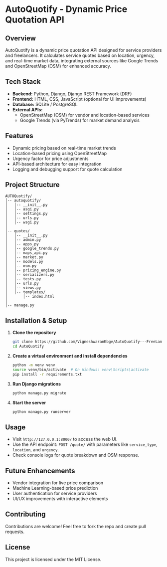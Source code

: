 # AutoQuotify - Dynamic Price Quotation API

## Overview
AutoQuotify is a dynamic price quotation API designed for service providers and freelancers. It calculates service quotes based on location, urgency, and real-time market data, integrating external sources like Google Trends and OpenStreetMap (OSM) for enhanced accuracy.

## Tech Stack
- **Backend:** Python, Django, Django REST Framework (DRF)
- **Frontend:** HTML, CSS, JavaScript (optional for UI improvements)
- **Database:** SQLite / PostgreSQL
- **External APIs:**
  - OpenStreetMap (OSM) for vendor and location-based services
  - Google Trends (via PyTrends) for market demand analysis

## Features
- Dynamic pricing based on real-time market trends
- Location-based pricing using OpenStreetMap
- Urgency factor for price adjustments
- API-based architecture for easy integration
- Logging and debugging support for quote calculation

## Project Structure
```
AUTOQuotify/
│-- autoquotify/
│   │-- __init__.py
│   │-- asgi.py
│   │-- settings.py
│   │-- urls.py
│   │-- wsgi.py
│
│-- quotes/
│   │-- __init__.py
│   │-- admin.py
│   │-- apps.py
│   │-- google_trends.py
│   │-- maps_api.py
│   │-- market.py
│   │-- models.py
│   │-- osm.py
│   │-- pricing_engine.py
│   │-- serializers.py
│   │-- tests.py
│   │-- urls.py
│   │-- views.py
│   │-- templates/
│       │-- index.html
│
│-- manage.py
```

## Installation & Setup
1. **Clone the repository**
   ```bash
   git clone https://github.com/VigneshwaranKbgv/AutoQuotify---FreeLancer-App.git
   cd AutoQuotify
   ```

2. **Create a virtual environment and install dependencies**
   ```bash
   python -m venv venv
   source venv/bin/activate  # On Windows: venv\Scripts\activate
   pip install -r requirements.txt
   ```

3. **Run Django migrations**
   ```bash
   python manage.py migrate
   ```

4. **Start the server**
   ```bash
   python manage.py runserver
   ```

## Usage
- Visit `http://127.0.0.1:8000/` to access the web UI.
- Use the API endpoint: `POST /quote/` with parameters like `service_type`, `location`, and `urgency`.
- Check console logs for quote breakdown and OSM response.

## Future Enhancements
- Vendor integration for live price comparison
- Machine Learning-based price prediction
- User authentication for service providers
- UI/UX improvements with interactive elements

## Contributing
Contributions are welcome! Feel free to fork the repo and create pull requests.

## License
This project is licensed under the MIT License.

